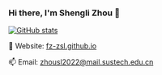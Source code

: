 ### Hi there, I'm Shengli Zhou 👋

<!--
**fz-zsl/fz-zsl** is a ✨ _special_ ✨ repository because its `README.md` (this file) appears on your GitHub profile.

Here are some ideas to get you started:

- 🔭 I’m currently working on ...
- 🌱 I’m currently learning ...
- 👯 I’m looking to collaborate on ...
- 🤔 I’m looking for help with ...
- 💬 Ask me about ...
- 📫 How to reach me: ...
- 😄 Pronouns: ...
- ⚡ Fun fact: ...
-->

[![GitHub stats](https://github-readme-stats.vercel.app/api?username=fz-zsl)](https://github.com/fz-zsl/github-readme-stats)

🔭 Website: [fz-zsl.github.io](https://fz-zsl.github.io/)

📫 Email: zhousl2022@mail.sustech.edu.cn
